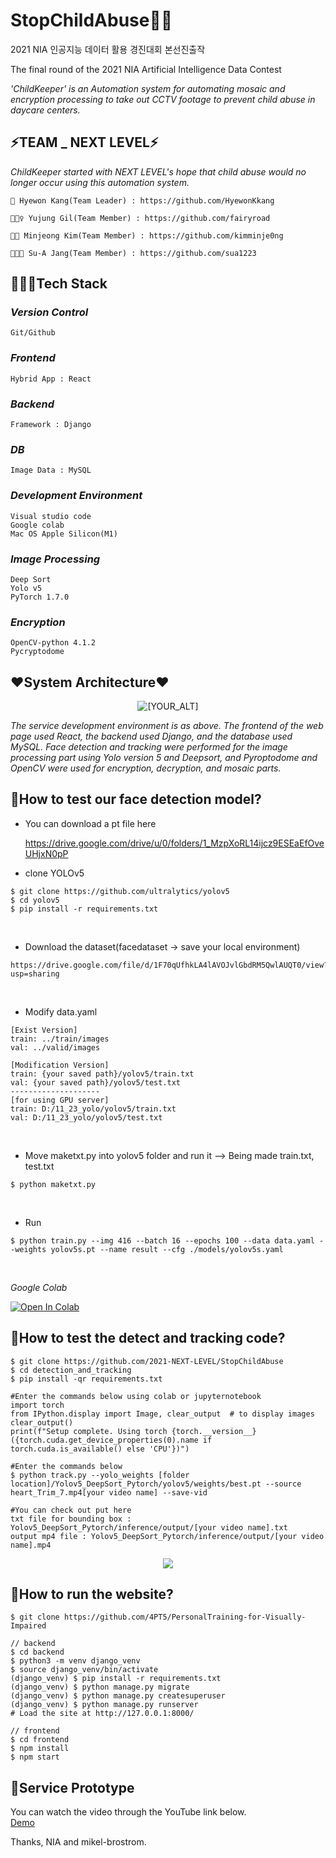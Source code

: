 # StopChildAbuse👶🏻

2021 NIA 인공지능 데이터 활용 경진대회 본선진출작

The final round of the 2021 NIA Artificial Intelligence Data Contest


  *'ChildKeeper' is an Automation system for automating mosaic and encryption processing to take out CCTV footage to prevent child abuse in daycare centers.*
 
 ## ⚡TEAM _ NEXT LEVEL⚡
  
  *ChildKeeper started with NEXT LEVEL's hope that child abuse would no longer occur using this automation system.*
  
 
    🙈 Hyewon Kang(Team Leader) : https://github.com/HyewonKkang
    
    🕵🏼‍♀️ Yujung Gil(Team Member) : https://github.com/fairyroad
    
    🎅🏻 Minjeong Kim(Team Member) : https://github.com/kimminje0ng
  
    👩🏻‍🚀 Su-A Jang(Team Member) : https://github.com/sua1223
    


## 🏊🏼‍♂️Tech Stack
### *Version Control*
    Git/Github

### *Frontend*
    Hybrid App : React

### *Backend*
    Framework : Django

### *DB*
    Image Data : MySQL
 
### *Development Environment*
    Visual studio code
    Google colab
    Mac OS Apple Silicon(M1)

    
### *Image Processing*
    Deep Sort
    Yolo v5
    PyTorch 1.7.0
    
### *Encryption*
    OpenCV-python 4.1.2
    Pycryptodome
    


## ❤System Architecture❤
 <p align="center">
   <img src="https://user-images.githubusercontent.com/74306759/143539881-0c9c0fd4-d70f-475a-a514-d70c8ac3a419.png" alt="[YOUR_ALT]"/>
</p>

   *The service development environment is as above. The frontend of the web page used React, the backend used Django, and the database used MySQL. Face detection and tracking were performed for the image processing part using Yolo version 5 and Deepsort, and Pyroptodome and OpenCV were used for encryption, decryption, and mosaic parts.*



## 📢How to test our face detection model?

- You can download a pt file here

    https://drive.google.com/drive/u/0/folders/1_MzpXoRL14ijcz9ESEaEfOveUHjxN0pP


- clone YOLOv5
```
$ git clone https://github.com/ultralytics/yolov5
$ cd yolov5
$ pip install -r requirements.txt
```
<br/>

- Download the dataset(facedataset -> save your local environment)
```
https://drive.google.com/file/d/1F70qUfhkLA4lAVOJvlGbdRM5QwlAUQT0/view?usp=sharing
```
<br/>

- Modify data.yaml
```
[Exist Version]
train: ../train/images
val: ../valid/images

[Modification Version]
train: {your saved path}/yolov5/train.txt
val: {your saved path}/yolov5/test.txt
--------------------
[for using GPU server]
train: D:/11_23_yolo/yolov5/train.txt
val: D:/11_23_yolo/yolov5/test.txt
```
<br/>

- Move maketxt.py into yolov5 folder and run it --> Being made train.txt, test.txt 
```
$ python maketxt.py
```
<br/>

- Run
```
$ python train.py --img 416 --batch 16 --epochs 100 --data data.yaml --weights yolov5s.pt --name result --cfg ./models/yolov5s.yaml
```
<br/>

*Google Colab*


<a href="https://colab.research.google.com/drive/1KG4F5vutIZYqgilqLcp-M2rBSc6_onFM?userstoinvite=minjjung9642%40gmail.com&actionButton=1#scrollTo=tCPF38tIZ47g"><img src="https://colab.research.google.com/assets/colab-badge.svg" alt="Open In Colab"></a>


## 📢How to test the detect and tracking code?
    $ git clone https://github.com/2021-NEXT-LEVEL/StopChildAbuse
    $ cd detection_and_tracking
    $ pip install -qr requirements.txt
    
    #Enter the commands below using colab or jupyternotebook
    import torch
    from IPython.display import Image, clear_output  # to display images
    clear_output()
    print(f"Setup complete. Using torch {torch.__version__} ({torch.cuda.get_device_properties(0).name if torch.cuda.is_available() else 'CPU'})")
    
    #Enter the commands below
    $ python track.py --yolo_weights [folder location]/Yolov5_DeepSort_Pytorch/yolov5/weights/best.pt --source heart_Trim_7.mp4[your video name] --save-vid
    
    #You can check out put here
    txt file for bounding box : Yolov5_DeepSort_Pytorch/inference/output/[your video name].txt
    output mp4 file : Yolov5_DeepSort_Pytorch/inference/output/[your video name].mp4


 <p align="center">
   <img src="https://user-images.githubusercontent.com/68578916/143551418-d4024810-6cd2-4fe4-8c6e-4afba10f7dff.gif" />
</p>


## 📢How to run the website?
```
$ git clone https://github.com/4PT5/PersonalTraining-for-Visually-Impaired

// backend
$ cd backend
$ python3 -m venv django_venv
$ source django_venv/bin/activate
(django_venv) $ pip install -r requirements.txt
(django_venv) $ python manage.py migrate
(django_venv) $ python manage.py createsuperuser
(django_venv) $ python manage.py runserver
# Load the site at http://127.0.0.1:8000/

// frontend
$ cd frontend
$ npm install
$ npm start
```


## 📌Service Prototype
You can watch the video through the YouTube link below.  
[Demo](https://youtu.be/6wnz0OTOPbU)  

Thanks, NIA and mikel-brostrom.
